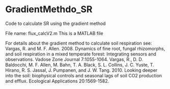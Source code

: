 # GradientMethdo_SR
Code to calculate SR using the gradient method

File name: flux_calcV2.m
This is a MATLAB file

For details about the gradient method to calculate soil respiration see:
Vargas, R. and M. F. Allen. 2008. Dynamics of fine root, fungal rhizomorphs, and soil respiration in a mixed temperate forest: Integrating sensors and observations. Vadose Zone Journal 7:1055-1064.
Vargas, R., D. D. Baldocchi, M. F. Allen, M. Bahn, T. A. Black, S. L. Collins, J. C. Yuste, T. Hirano, R. S. Jassal, J. Pumpanen, and J. W. Tang. 2010. Looking deeper into the soil: biophysical controls and seasonal lags of soil CO2 production and efflux. Ecological Applications 20:1569-1582.
